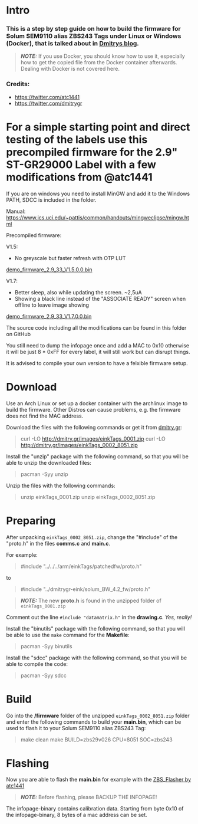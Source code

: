 # Intro
### This is a step by step guide on how to build the firmware for Solum SEM9110 alias ZBS243 Tags under Linux or Windows (Docker), that is talked about in [Dmitrys blog](http://dmitry.gr/?r=05.Projects&proj=29.%20eInk%20Price%20Tags).

> **_NOTE:_**  If you use Docker, you should know how to use it, especially how to get the copied file from the Docker container afterwards. Dealing with Docker is not covered here.

### Credits:
- https://twitter.com/atc1441
- https://twitter.com/dmitrygr

# For a simple starting point and direct testing of the labels use this precompiled firmware for the 2.9" ST-GR29000 Label with a few modifications from @atc1441

If you are on windows you need to install MinGW and add it to the Windows PATH, SDCC is included in the folder.

Manual: https://www.ics.uci.edu/~pattis/common/handouts/mingweclipse/mingw.html


Precompiled firmware:

V1.5:
- No greyscale but faster refresh with OTP LUT

[demo_firmware_2.9_33_V1.5.0.0.bin](demo_firmware_2.9_33_V1.5.0.0.bin)

V1.7:
- Better sleep, also while updating the screen. ~2,5uA
- Showing a black line instead of the "ASSOCIATE READY" screen when offline to leave image showing

[demo_firmware_2.9_33_V1.7.0.0.bin](demo_firmware_2.9_33_V1.7.0.0.bin)

The source code including all the modifications can be found in this folder on GitHub


You still need to dump the infopage once and add a MAC to 0x10 otherwise it will be just 8 * 0xFF for every label, it will still work but can disrupt things.

It is advised to compile your own version to have a felxible firmware setup.

# Download
Use an Arch Linux or set up a docker container with the archlinux image to build the firmware.
Other Distros can cause problems, e.g. the firmware does not find the MAC address.

Download the files with the following commands or get it from [dmitry.gr](http://dmitry.gr/?r=05.Projects&proj=29.%20eInk%20Price%20Tags):

>curl -LO http://dmitry.gr/images/einkTags_0001.zip
>curl -LO http://dmitry.gr/images/einkTags_0002_8051.zip

Install the "unzip" package with the following command, so that you will be able to unzip the downloaded files:
>pacman -Syy unzip

Unzip the files with the following commands:
>unzip einkTags_0001.zip 
>unzip einkTags_0002_8051.zip 

# Preparing
After unpacking `einkTags_0002_8051.zip`, change the "#include" of the "proto.h" in the files **comms.c** and **main.c**.

For example:
>#include "../../../arm/einkTags/patchedfw/proto.h"

to

>#include "../dmitrygr-eink/solum_BW_4.2_fw/proto.h"

> **_NOTE:_**  The new **proto.h** is found in the unzipped folder of `einkTags_0001.zip`

Comment out the line `#include "datamatrix.h"` in the **drawing.c**. _Yes, really!_

Install the "binutils" package with the following command, so that you will be able to use the `make` command for the **Makefile**:
>pacman -Syy binutils

Install the "sdcc" package with the following command, so that you will be able to compile the code:
>pacman -Syy sdcc

# Build
Go into the **/firmware** folder of the unzipped `einkTags_0002_8051.zip` folder and enter the following commands to build your **main.bin**, which can be used to flash it to your Solum SEM9110 alias ZBS243 Tag:

>make clean
>make BUILD=zbs29v026 CPU=8051 SOC=zbs243

# Flashing
Now you are able to flash the **main.bin** for example with the [ZBS_Flasher by atc1441](https://github.com/atc1441/ZBS_Flasher)

> **_NOTE:_**  Before flashing, please BACKUP THE INFOPAGE!

The infopage-binary contains calibration data.
Starting from byte 0x10 of the infopage-binary, 8 bytes of a mac address can be set.
